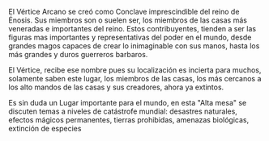 El Vértice Arcano se creó como Conclave imprescindible del reino de Énosis. Sus miembros son o suelen ser, los miembros de las casas más veneradas e importantes del reino. Estos contribuyentes, tienden a ser las figuras mas importantes y representativas del poder en el mundo, desde grandes magos capaces de crear lo inimaginable con sus manos, hasta los más grandes y duros guerreros barbaros. 

El Vértice, recibe ese nombre pues su localización es incierta para muchos, solamente saben este lugar, los miembros de las casas, los más cercanos a los alto mandos de las casas y sus creadores, ahora ya extintos. 

Es sin duda un Lugar importante para el mundo, en esta "Alta mesa" se discuten temas a niveles de catástrofe mundial: desastres naturales, efectos mágicos permanentes, tierras prohibidas, amenazas biológicas, extinción de especies